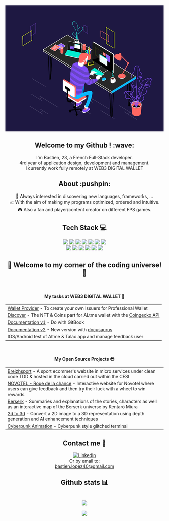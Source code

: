 <div align="center">
  <div style="pointer-events: none;">
    <img alt="Coding" width="600" height="400" src="dev_gif.gif">
  </div>
  <h2>Welcome to my Github ! :wave:</h2>
  I'm Bastien, 23, a French Full-Stack developer.<br />
  4rd year of application design, development and management.<br />
  I currently work fully remotely at WEB3 DIGITAL WALLET
  <br />

  <h2>About :pushpin:</h2>
  👾 Always interested in discovering new languages, frameworks, ... <br />
  📈 With the aim of making my programs optimized, ordered and intuitive.<br />
  🎮 Also a fan and player/content creator on different FPS games.
  <br />

  <h2>Tech Stack 💻</h2>
  <div align="center">
    <a href="https://www.w3.org/MarkUp/"><img src="https://img.shields.io/badge/html5-%23E34F26.svg?style=flat&logo=html5&logoColor=white"></a>
    <a href="https://developer.mozilla.org/en-US/docs/Web/JavaScript"><img src="https://img.shields.io/badge/javascript-%23323330.svg?style=flat&logo=javascript&logoColor=%23F7DF1E"></a>
    <a href="https://www.php.net/"><img src="https://img.shields.io/badge/php-%23777BB4.svg?style=flat&logo=php&logoColor=white"></a>
    <a href="https://www.python.org/"><img src="https://img.shields.io/badge/python-3670A0?style=flat&logo=python&logoColor=ffdd54"></a>
    <a href="https://nodejs.org/"><img src="https://img.shields.io/badge/node.js-6DA55F?style=flat&logo=node.js&logoColor=white"></a>
    <a href="https://web3js.readthedocs.io/"><img src="https://img.shields.io/badge/web3.js-F16822?style=flat&logo=web3.js&logoColor=white"></a>
    <a href="https://www.docker.com/"><img src="https://img.shields.io/badge/docker-blue?style=flat&logo=docker&logoColor=black"></a>
    <br />
    <a href="https://www.gitbook.com/"><img src="https://img.shields.io/badge/gitbook-blue?style=flat&logo=gitbook&logoColor=black"></a>
    <a href="https://docusaurus.io/"><img src="https://img.shields.io/badge/docusaurus-green_lime?style=flat&logo=docusaurus&logoColor=black"></a>
    <a href="https://www.typescriptlang.org/"><img src="https://img.shields.io/badge/typescript-%23007ACC.svg?style=flat&logo=typescript&logoColor=white"></a>
    <a href="https://www.mysql.com/"><img src="https://img.shields.io/badge/mysql-%2300000f.svg?style=flat&logo=mysql&logoColor=white"></a>
    <a href="https://www.webflow.com/"><img src="https://img.shields.io/badge/Webflow-4353FF?style=flat&logo=webflow&logoColor=white"></a>
    <a href="https://www.linux.org/"><img src="https://img.shields.io/badge/Linux-FCC624?style=flat&logo=linux&logoColor=black"></a>
  </div>

  
  <h2>🌟 Welcome to my corner of the coding universe! 🌟</h2><br />
    <h4 align="center">My tasks at WEB3 DIGITAL WALLET 📝</h4>
    <div>
      <table align="center">
          <tr>
              <td><a href="https://github.com/TalaoDAO/wallet-provider">Wallet Provider</a> - To create your own Issuers for Professional Wallet</td>
          </tr>
          <tr>
              <td><a href="https://github.com/TalaoDAO/DiscoverV2">Discover</a> - The NFT & Coins part for ALtme wallet with the <a href="https://apiguide.coingecko.com/exclusive-endpoints/for-paid-plan-subscribers">Coingecko API</a></td>
          </tr>
          <tr>
              <td><a href="https://altme-documentation.gitbook.io/wallet-provider-documentation/">Documentation v1</a> - Do with GitBook</td>
          </tr>
          <tr>
              <td><a href="https://github.com/TalaoDAO/talao-documentation">Documentation v2</a> - New version with <a href="https://docusaurus.io/">docusaurus</td>
          </tr>
          <tr>
              <td>IOS/Android test of Altme & Talao app and manage feedback user</td>
          </tr>
      </table>
      <br />
      <h4 align="center">My Open Source Projects 😎</h4>
      <table align="center">
          <tr>
              <td><a href="https://github.com/BastienLopez/CESI_Superviser_dev_app">Breizhsport</a> - A sport ecommer's website in micro services under clean code TDD & hosted in the cloud carried out within the CESI</td>
          </tr>
          <tr>
              <td><a href="https://github.com/BastienLopez/NOVOTEL_Roue_de_la_chance">NOVOTEL - Roue de la chance</a> - Interactive website for Novotel where users can give feedback and then try their luck with a wheel to win rewards.</td>
          </tr>
          <tr>
              <td><a href="https://github.com/BastienLopez/Berserk">Berserk</a> - Summaries and explanations of the stories, characters as well as an interactive map of the Berserk universe by Kentarō Miura</td>
          </tr>
          <tr>
              <td><a href="https://github.com/BastienLopez/2d_to_3d">2d to 3d</a> - Convert a 2D image to a 3D representation using depth generation and AI enhancement techniques</td>
          </tr>
          <tr>
              <td><a href="https://github.com/BastienLopez/Cyberpunk-Project">Cyberpunk Animation</a> - Cyberpunk style glitched terminal</td>
          </tr>
      </table>
    </div>
  
  <h2>Contact me 📩</h2>
    <a href="https://www.linkedin.com/in/bastien-lopez-185186208/">
      <img src="https://img.shields.io/badge/LinkedIn-%230077B5.svg?logo=linkedin&logoColor=white" alt="LinkedIn">
    </a> 
    <br>
    <a> Or by email to: <br> </a> 
    <a href="mailto:bastien.lopez40@gmail.com">bastien.lopez40@gmail.com</a>
      
  <h2>Github stats 📊</h2>
  <br />
  <img
    align="center"
    src="https://github-readme-stats.vercel.app/api/top-langs/?username=BastienLopez&theme=shades-of-purple&hide_border=false&include_all_commits=false&count_private=false&layout=compact"/>
  <br>
  <div style="pointer-events: none;">
    <a href="https://visitcount.itsvg.in/api?id=BastienLopez&icon=1&color=11"><br><img src="https://visitcount.itsvg.in/api?id=BastienLopez&icon=1&color=11"></a>
  </div>
</div>
